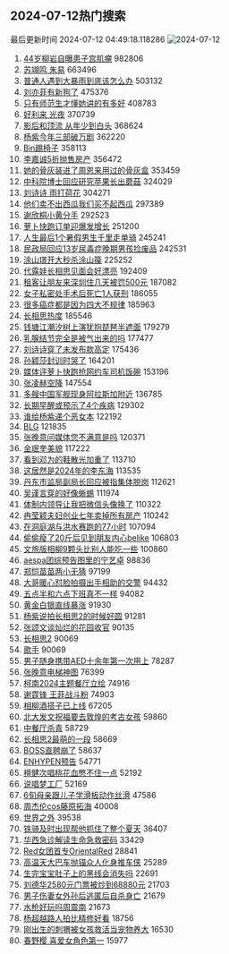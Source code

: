 ## 2024-07-12热门搜索 
最后更新时间 2024-07-12 04:49:18.118286 
![2024-07-12](https://imgs-storage.s3.us-east-005.backblazeb2.com/20240712/2024-07-12.png?versionId=4_z8fbbed132d73df8689c40f13_f11511cc08337ad7e_d20240711_m204918_c005_v0501021_t0006_u01720730958016) 
1. [44岁柳岩自曝患子宫肌瘤](https://s.weibo.com/weibo?q=%2344%E5%B2%81%E6%9F%B3%E5%B2%A9%E8%87%AA%E6%9B%9D%E6%82%A3%E5%AD%90%E5%AE%AB%E8%82%8C%E7%98%A4%23&t=31&band_rank=1&Refer=top) 982806
1. [苏翊鸣 朱易](https://s.weibo.com/weibo?q=%E8%8B%8F%E7%BF%8A%E9%B8%A3%20%E6%9C%B1%E6%98%93&t=31&band_rank=2&Refer=top) 663496
1. [普通人遇到大暴雨到底该怎么办](https://s.weibo.com/weibo?q=%23%E6%99%AE%E9%80%9A%E4%BA%BA%E9%81%87%E5%88%B0%E5%A4%A7%E6%9A%B4%E9%9B%A8%E5%88%B0%E5%BA%95%E8%AF%A5%E6%80%8E%E4%B9%88%E5%8A%9E%23&t=31&band_rank=3&Refer=top) 503132
1. [刘亦菲有新狗了](https://s.weibo.com/weibo?q=%E5%88%98%E4%BA%A6%E8%8F%B2%E6%9C%89%E6%96%B0%E7%8B%97%E4%BA%86&t=31&band_rank=4&Refer=top) 475376
1. [只有师范生才懂她讲的有多好](https://s.weibo.com/weibo?q=%E5%8F%AA%E6%9C%89%E5%B8%88%E8%8C%83%E7%94%9F%E6%89%8D%E6%87%82%E5%A5%B9%E8%AE%B2%E7%9A%84%E6%9C%89%E5%A4%9A%E5%A5%BD&t=31&band_rank=5&Refer=top) 408783
1. [好利来 光夜](https://s.weibo.com/weibo?q=%E5%A5%BD%E5%88%A9%E6%9D%A5%20%E5%85%89%E5%A4%9C&t=31&band_rank=6&Refer=top) 370739
1. [影后和顶流 从年少到白头](https://s.weibo.com/weibo?q=%E5%BD%B1%E5%90%8E%E5%92%8C%E9%A1%B6%E6%B5%81%20%E4%BB%8E%E5%B9%B4%E5%B0%91%E5%88%B0%E7%99%BD%E5%A4%B4&t=31&band_rank=7&Refer=top) 368624
1. [杨紫今年三部破万剧](https://s.weibo.com/weibo?q=%23%E6%9D%A8%E7%B4%AB%E4%BB%8A%E5%B9%B4%E4%B8%89%E9%83%A8%E7%A0%B4%E4%B8%87%E5%89%A7%23&t=31&band_rank=8&Refer=top) 362220
1. [Bin踢椅子](https://s.weibo.com/weibo?q=%23Bin%E8%B8%A2%E6%A4%85%E5%AD%90%23&t=31&band_rank=9&Refer=top) 358113
1. [李嘉诚5折抛售房产](https://s.weibo.com/weibo?q=%23%E6%9D%8E%E5%98%89%E8%AF%9A5%E6%8A%98%E6%8A%9B%E5%94%AE%E6%88%BF%E4%BA%A7%23&t=31&band_rank=10&Refer=top) 356472
1. [她的骨灰装进了周恩来用过的骨灰盒](https://s.weibo.com/weibo?q=%23%E5%A5%B9%E7%9A%84%E9%AA%A8%E7%81%B0%E8%A3%85%E8%BF%9B%E4%BA%86%E5%91%A8%E6%81%A9%E6%9D%A5%E7%94%A8%E8%BF%87%E7%9A%84%E9%AA%A8%E7%81%B0%E7%9B%92%23&t=31&band_rank=11&Refer=top) 353459
1. [中科院博士回应研究苹果长出蘑菇](https://s.weibo.com/weibo?q=%23%E4%B8%AD%E7%A7%91%E9%99%A2%E5%8D%9A%E5%A3%AB%E5%9B%9E%E5%BA%94%E7%A0%94%E7%A9%B6%E8%8B%B9%E6%9E%9C%E9%95%BF%E5%87%BA%E8%98%91%E8%8F%87%23&t=31&band_rank=20&Refer=top) 324029
1. [刘诗诗 雨打荷花](https://s.weibo.com/weibo?q=%E5%88%98%E8%AF%97%E8%AF%97%20%E9%9B%A8%E6%89%93%E8%8D%B7%E8%8A%B1&t=31&band_rank=12&Refer=top) 304271
1. [他们卖不出西瓜我们买不起西瓜](https://s.weibo.com/weibo?q=%E4%BB%96%E4%BB%AC%E5%8D%96%E4%B8%8D%E5%87%BA%E8%A5%BF%E7%93%9C%E6%88%91%E4%BB%AC%E4%B9%B0%E4%B8%8D%E8%B5%B7%E8%A5%BF%E7%93%9C&t=31&band_rank=13&Refer=top) 297389
1. [谢欣桐小黄分手](https://s.weibo.com/weibo?q=%E8%B0%A2%E6%AC%A3%E6%A1%90%E5%B0%8F%E9%BB%84%E5%88%86%E6%89%8B&t=31&band_rank=14&Refer=top) 292523
1. [萝卜快跑订单迎爆发增长](https://s.weibo.com/weibo?q=%23%E8%90%9D%E5%8D%9C%E5%BF%AB%E8%B7%91%E8%AE%A2%E5%8D%95%E8%BF%8E%E7%88%86%E5%8F%91%E5%A2%9E%E9%95%BF%23&t=31&band_rank=15&Refer=top) 251200
1. [人生最后1个暑假男生千里走单骑](https://s.weibo.com/weibo?q=%23%E4%BA%BA%E7%94%9F%E6%9C%80%E5%90%8E1%E4%B8%AA%E6%9A%91%E5%81%87%E7%94%B7%E7%94%9F%E5%8D%83%E9%87%8C%E8%B5%B0%E5%8D%95%E9%AA%91%23&t=31&band_rank=10&Refer=top) 245241
1. [民政局回应13岁尿毒症晚期男孩捡废品](https://s.weibo.com/weibo?q=%23%E6%B0%91%E6%94%BF%E5%B1%80%E5%9B%9E%E5%BA%9413%E5%B2%81%E5%B0%BF%E6%AF%92%E7%97%87%E6%99%9A%E6%9C%9F%E7%94%B7%E5%AD%A9%E6%8D%A1%E5%BA%9F%E5%93%81%23&t=31&band_rank=16&Refer=top) 242531
1. [涂山璟开大秒杀涂山篌](https://s.weibo.com/weibo?q=%E6%B6%82%E5%B1%B1%E7%92%9F%E5%BC%80%E5%A4%A7%E7%A7%92%E6%9D%80%E6%B6%82%E5%B1%B1%E7%AF%8C&t=31&band_rank=17&Refer=top) 225252
1. [代露娃长相思见面会好漂亮](https://s.weibo.com/weibo?q=%23%E4%BB%A3%E9%9C%B2%E5%A8%83%E9%95%BF%E7%9B%B8%E6%80%9D%E8%A7%81%E9%9D%A2%E4%BC%9A%E5%A5%BD%E6%BC%82%E4%BA%AE%23&t=31&band_rank=18&Refer=top) 192409
1. [租客让朋友来深圳住几天被罚500元](https://s.weibo.com/weibo?q=%23%E7%A7%9F%E5%AE%A2%E8%AE%A9%E6%9C%8B%E5%8F%8B%E6%9D%A5%E6%B7%B1%E5%9C%B3%E4%BD%8F%E5%87%A0%E5%A4%A9%E8%A2%AB%E7%BD%9A500%E5%85%83%23&t=31&band_rank=19&Refer=top) 187082
1. [女子私密处手术后死亡1人获刑](https://s.weibo.com/weibo?q=%23%E5%A5%B3%E5%AD%90%E7%A7%81%E5%AF%86%E5%A4%84%E6%89%8B%E6%9C%AF%E5%90%8E%E6%AD%BB%E4%BA%A11%E4%BA%BA%E8%8E%B7%E5%88%91%23&t=31&band_rank=21&Refer=top) 186055
1. [很多癌症都是因为四大不规律](https://s.weibo.com/weibo?q=%23%E5%BE%88%E5%A4%9A%E7%99%8C%E7%97%87%E9%83%BD%E6%98%AF%E5%9B%A0%E4%B8%BA%E5%9B%9B%E5%A4%A7%E4%B8%8D%E8%A7%84%E5%BE%8B%23&t=31&band_rank=22&Refer=top) 185963
1. [长相思热度](https://s.weibo.com/weibo?q=%E9%95%BF%E7%9B%B8%E6%80%9D%E7%83%AD%E5%BA%A6&t=31&band_rank=23&Refer=top) 185546
1. [钱塘江潮汐树上演犹抱琵琶半遮面](https://s.weibo.com/weibo?q=%23%E9%92%B1%E5%A1%98%E6%B1%9F%E6%BD%AE%E6%B1%90%E6%A0%91%E4%B8%8A%E6%BC%94%E7%8A%B9%E6%8A%B1%E7%90%B5%E7%90%B6%E5%8D%8A%E9%81%AE%E9%9D%A2%23&t=31&band_rank=24&Refer=top) 179279
1. [乳腺结节完全是被气出来的吗](https://s.weibo.com/weibo?q=%23%E4%B9%B3%E8%85%BA%E7%BB%93%E8%8A%82%E5%AE%8C%E5%85%A8%E6%98%AF%E8%A2%AB%E6%B0%94%E5%87%BA%E6%9D%A5%E7%9A%84%E5%90%97%23&t=31&band_rank=25&Refer=top) 177477
1. [刘诗诗穿了未发布款高定](https://s.weibo.com/weibo?q=%E5%88%98%E8%AF%97%E8%AF%97%E7%A9%BF%E4%BA%86%E6%9C%AA%E5%8F%91%E5%B8%83%E6%AC%BE%E9%AB%98%E5%AE%9A&t=31&band_rank=26&Refer=top) 175436
1. [孙颖莎封训时哭了](https://s.weibo.com/weibo?q=%23%E5%AD%99%E9%A2%96%E8%8E%8E%E5%B0%81%E8%AE%AD%E6%97%B6%E5%93%AD%E4%BA%86%23&t=31&band_rank=27&Refer=top) 164201
1. [媒体评萝卜快跑抢网约车司机饭碗](https://s.weibo.com/weibo?q=%23%E5%AA%92%E4%BD%93%E8%AF%84%E8%90%9D%E5%8D%9C%E5%BF%AB%E8%B7%91%E6%8A%A2%E7%BD%91%E7%BA%A6%E8%BD%A6%E5%8F%B8%E6%9C%BA%E9%A5%AD%E7%A2%97%23&t=31&band_rank=10&Refer=top) 153196
1. [张凌赫空降](https://s.weibo.com/weibo?q=%E5%BC%A0%E5%87%8C%E8%B5%AB%E7%A9%BA%E9%99%8D&t=31&band_rank=28&Refer=top) 147554
1. [多艘中国军舰现身阿拉斯加附近](https://s.weibo.com/weibo?q=%23%E5%A4%9A%E8%89%98%E4%B8%AD%E5%9B%BD%E5%86%9B%E8%88%B0%E7%8E%B0%E8%BA%AB%E9%98%BF%E6%8B%89%E6%96%AF%E5%8A%A0%E9%99%84%E8%BF%91%23&t=31&band_rank=29&Refer=top) 136785
1. [长期早醒或预示了4个疾病](https://s.weibo.com/weibo?q=%23%E9%95%BF%E6%9C%9F%E6%97%A9%E9%86%92%E6%88%96%E9%A2%84%E7%A4%BA%E4%BA%864%E4%B8%AA%E7%96%BE%E7%97%85%23&t=31&band_rank=49&Refer=top) 129302
1. [谁给杨紫递个恶女本](https://s.weibo.com/weibo?q=%23%E8%B0%81%E7%BB%99%E6%9D%A8%E7%B4%AB%E9%80%92%E4%B8%AA%E6%81%B6%E5%A5%B3%E6%9C%AC%23&t=31&band_rank=30&Refer=top) 122192
1. [BLG](https://s.weibo.com/weibo?q=BLG&t=31&band_rank=31&Refer=top) 121835
1. [张晚意问媒体您不满意是吗](https://s.weibo.com/weibo?q=%23%E5%BC%A0%E6%99%9A%E6%84%8F%E9%97%AE%E5%AA%92%E4%BD%93%E6%82%A8%E4%B8%8D%E6%BB%A1%E6%84%8F%E6%98%AF%E5%90%97%23&t=31&band_rank=32&Refer=top) 120371
1. [金珉奎美貌](https://s.weibo.com/weibo?q=%E9%87%91%E7%8F%89%E5%A5%8E%E7%BE%8E%E8%B2%8C&t=31&band_rank=33&Refer=top) 117222
1. [看到邓为的鞋散光加重了](https://s.weibo.com/weibo?q=%E7%9C%8B%E5%88%B0%E9%82%93%E4%B8%BA%E7%9A%84%E9%9E%8B%E6%95%A3%E5%85%89%E5%8A%A0%E9%87%8D%E4%BA%86&t=31&band_rank=34&Refer=top) 113710
1. [这居然是2024年的李东海](https://s.weibo.com/weibo?q=%23%E8%BF%99%E5%B1%85%E7%84%B6%E6%98%AF2024%E5%B9%B4%E7%9A%84%E6%9D%8E%E4%B8%9C%E6%B5%B7%23&t=31&band_rank=35&Refer=top) 113535
1. [丹东市监局副局长回应被指集体脱岗](https://s.weibo.com/weibo?q=%23%E4%B8%B9%E4%B8%9C%E5%B8%82%E7%9B%91%E5%B1%80%E5%89%AF%E5%B1%80%E9%95%BF%E5%9B%9E%E5%BA%94%E8%A2%AB%E6%8C%87%E9%9B%86%E4%BD%93%E8%84%B1%E5%B2%97%23&t=31&band_rank=36&Refer=top) 112621
1. [吴谨言穿的好像蜥蜴](https://s.weibo.com/weibo?q=%23%E5%90%B4%E8%B0%A8%E8%A8%80%E7%A9%BF%E7%9A%84%E5%A5%BD%E5%83%8F%E8%9C%A5%E8%9C%B4%23&t=31&band_rank=37&Refer=top) 111974
1. [体制内领导让我把微信头像换了](https://s.weibo.com/weibo?q=%23%E4%BD%93%E5%88%B6%E5%86%85%E9%A2%86%E5%AF%BC%E8%AE%A9%E6%88%91%E6%8A%8A%E5%BE%AE%E4%BF%A1%E5%A4%B4%E5%83%8F%E6%8D%A2%E4%BA%86%23&t=31&band_rank=38&Refer=top) 110322
1. [冉莹颖夫妇创业七年卖掉所有房产](https://s.weibo.com/weibo?q=%23%E5%86%89%E8%8E%B9%E9%A2%96%E5%A4%AB%E5%A6%87%E5%88%9B%E4%B8%9A%E4%B8%83%E5%B9%B4%E5%8D%96%E6%8E%89%E6%89%80%E6%9C%89%E6%88%BF%E4%BA%A7%23&t=31&band_rank=39&Refer=top) 110242
1. [在洞庭湖与洪水赛跑的77小时](https://s.weibo.com/weibo?q=%23%E5%9C%A8%E6%B4%9E%E5%BA%AD%E6%B9%96%E4%B8%8E%E6%B4%AA%E6%B0%B4%E8%B5%9B%E8%B7%91%E7%9A%8477%E5%B0%8F%E6%97%B6%23&t=31&band_rank=40&Refer=top) 107094
1. [偷偷瘦了20斤后见到朋友内心belike](https://s.weibo.com/weibo?q=%23%E5%81%B7%E5%81%B7%E7%98%A6%E4%BA%8620%E6%96%A4%E5%90%8E%E8%A7%81%E5%88%B0%E6%9C%8B%E5%8F%8B%E5%86%85%E5%BF%83belike%23&t=31&band_rank=41&Refer=top) 106803
1. [文旅版相柳9颗头比别人能吃一些](https://s.weibo.com/weibo?q=%E6%96%87%E6%97%85%E7%89%88%E7%9B%B8%E6%9F%B39%E9%A2%97%E5%A4%B4%E6%AF%94%E5%88%AB%E4%BA%BA%E8%83%BD%E5%90%83%E4%B8%80%E4%BA%9B&t=31&band_rank=42&Refer=top) 100860
1. [aespa团综预告图里的宁艺卓](https://s.weibo.com/weibo?q=%23aespa%E5%9B%A2%E7%BB%BC%E9%A2%84%E5%91%8A%E5%9B%BE%E9%87%8C%E7%9A%84%E5%AE%81%E8%89%BA%E5%8D%93%23&t=31&band_rank=43&Refer=top) 98836
1. [郑恺苗苗两小无猜](https://s.weibo.com/weibo?q=%23%E9%83%91%E6%81%BA%E8%8B%97%E8%8B%97%E4%B8%A4%E5%B0%8F%E6%97%A0%E7%8C%9C%23&t=31&band_rank=44&Refer=top) 97199
1. [大哥暖心怼脸拍摄出手相助的交警](https://s.weibo.com/weibo?q=%23%E5%A4%A7%E5%93%A5%E6%9A%96%E5%BF%83%E6%80%BC%E8%84%B8%E6%8B%8D%E6%91%84%E5%87%BA%E6%89%8B%E7%9B%B8%E5%8A%A9%E7%9A%84%E4%BA%A4%E8%AD%A6%23&t=31&band_rank=17&Refer=top) 94432
1. [五点半和六点下班真不一样](https://s.weibo.com/weibo?q=%23%E4%BA%94%E7%82%B9%E5%8D%8A%E5%92%8C%E5%85%AD%E7%82%B9%E4%B8%8B%E7%8F%AD%E7%9C%9F%E4%B8%8D%E4%B8%80%E6%A0%B7%23&t=31&band_rank=45&Refer=top) 94082
1. [黄金白银直线暴涨](https://s.weibo.com/weibo?q=%23%E9%BB%84%E9%87%91%E7%99%BD%E9%93%B6%E7%9B%B4%E7%BA%BF%E6%9A%B4%E6%B6%A8%23&t=31&band_rank=42&Refer=top) 91930
1. [杨紫说拍长相思2的时候好圆](https://s.weibo.com/weibo?q=%23%E6%9D%A8%E7%B4%AB%E8%AF%B4%E6%8B%8D%E9%95%BF%E7%9B%B8%E6%80%9D2%E7%9A%84%E6%97%B6%E5%80%99%E5%A5%BD%E5%9C%86%23&t=31&band_rank=46&Refer=top) 91281
1. [张颂文谈灿烂的花园收官](https://s.weibo.com/weibo?q=%23%E5%BC%A0%E9%A2%82%E6%96%87%E8%B0%88%E7%81%BF%E7%83%82%E7%9A%84%E8%8A%B1%E5%9B%AD%E6%94%B6%E5%AE%98%23&t=31&band_rank=47&Refer=top) 90135
1. [长相思2](https://s.weibo.com/weibo?q=%E9%95%BF%E7%9B%B8%E6%80%9D2&t=31&band_rank=48&Refer=top) 90069
1. [歌手](https://s.weibo.com/weibo?q=%E6%AD%8C%E6%89%8B&t=31&band_rank=50&Refer=top) 90069
1. [男子随身携带AED十余年第一次用上](https://s.weibo.com/weibo?q=%23%E7%94%B7%E5%AD%90%E9%9A%8F%E8%BA%AB%E6%90%BA%E5%B8%A6AED%E5%8D%81%E4%BD%99%E5%B9%B4%E7%AC%AC%E4%B8%80%E6%AC%A1%E7%94%A8%E4%B8%8A%23&t=31&band_rank=10&Refer=top) 78287
1. [张晚意电梯神图](https://s.weibo.com/weibo?q=%23%E5%BC%A0%E6%99%9A%E6%84%8F%E7%94%B5%E6%A2%AF%E7%A5%9E%E5%9B%BE%23&t=31&band_rank=46&Refer=top) 76399
1. [柯南2024主题餐厅立绘](https://s.weibo.com/weibo?q=%23%E6%9F%AF%E5%8D%972024%E4%B8%BB%E9%A2%98%E9%A4%90%E5%8E%85%E7%AB%8B%E7%BB%98%23&t=31&band_rank=49&Refer=top) 74916
1. [谢霆锋 王菲战斗粉](https://s.weibo.com/weibo?q=%E8%B0%A2%E9%9C%86%E9%94%8B%20%E7%8E%8B%E8%8F%B2%E6%88%98%E6%96%97%E7%B2%89&t=31&band_rank=50&Refer=top) 74903
1. [相柳酒搭子已上线](https://s.weibo.com/weibo?q=%23%E7%9B%B8%E6%9F%B3%E9%85%92%E6%90%AD%E5%AD%90%E5%B7%B2%E4%B8%8A%E7%BA%BF%23&t=31&band_rank=50&Refer=top) 67205
1. [北大发文祝福要去敦煌的考古女孩](https://s.weibo.com/weibo?q=%23%E5%8C%97%E5%A4%A7%E5%8F%91%E6%96%87%E7%A5%9D%E7%A6%8F%E8%A6%81%E5%8E%BB%E6%95%A6%E7%85%8C%E7%9A%84%E8%80%83%E5%8F%A4%E5%A5%B3%E5%AD%A9%23&t=31&band_rank=30&Refer=top) 59860
1. [中餐厅杀青](https://s.weibo.com/weibo?q=%E4%B8%AD%E9%A4%90%E5%8E%85%E6%9D%80%E9%9D%92&t=31&band_rank=43&Refer=top) 58729
1. [长相思2最萌的一段](https://s.weibo.com/weibo?q=%E9%95%BF%E7%9B%B8%E6%80%9D2%E6%9C%80%E8%90%8C%E7%9A%84%E4%B8%80%E6%AE%B5&t=31&band_rank=43&Refer=top) 58669
1. [BOSS直聘崩了](https://s.weibo.com/weibo?q=BOSS%E7%9B%B4%E8%81%98%E5%B4%A9%E4%BA%86&t=31&band_rank=48&Refer=top) 58637
1. [ENHYPEN预告](https://s.weibo.com/weibo?q=ENHYPEN%E9%A2%84%E5%91%8A&t=31&band_rank=49&Refer=top) 54771
1. [檀健次唱桃花血憋不住一点](https://s.weibo.com/weibo?q=%E6%AA%80%E5%81%A5%E6%AC%A1%E5%94%B1%E6%A1%83%E8%8A%B1%E8%A1%80%E6%86%8B%E4%B8%8D%E4%BD%8F%E4%B8%80%E7%82%B9&t=31&band_rank=48&Refer=top) 52192
1. [说唱梦工厂](https://s.weibo.com/weibo?q=%E8%AF%B4%E5%94%B1%E6%A2%A6%E5%B7%A5%E5%8E%82&t=31&band_rank=50&Refer=top) 52169
1. [6旬母亲跟儿子学滑板动作丝滑](https://s.weibo.com/weibo?q=%236%E6%97%AC%E6%AF%8D%E4%BA%B2%E8%B7%9F%E5%84%BF%E5%AD%90%E5%AD%A6%E6%BB%91%E6%9D%BF%E5%8A%A8%E4%BD%9C%E4%B8%9D%E6%BB%91%23&t=31&band_rank=38&Refer=top) 47586
1. [周杰伦cos藤原拓海](https://s.weibo.com/weibo?q=%23%E5%91%A8%E6%9D%B0%E4%BC%A6cos%E8%97%A4%E5%8E%9F%E6%8B%93%E6%B5%B7%23&t=31&band_rank=34&Refer=top) 40008
1. [世界之外](https://s.weibo.com/weibo?q=%23%E4%B8%96%E7%95%8C%E4%B9%8B%E5%A4%96%23&t=31&band_rank=47&Refer=top) 39538
1. [铁骑及时出现帮他抓住了整个夏天](https://s.weibo.com/weibo?q=%23%E9%93%81%E9%AA%91%E5%8F%8A%E6%97%B6%E5%87%BA%E7%8E%B0%E5%B8%AE%E4%BB%96%E6%8A%93%E4%BD%8F%E4%BA%86%E6%95%B4%E4%B8%AA%E5%A4%8F%E5%A4%A9%23&t=31&band_rank=10&Refer=top) 36407
1. [华西急诊解读生命急救密码](https://s.weibo.com/weibo?q=%23%E5%8D%8E%E8%A5%BF%E6%80%A5%E8%AF%8A%E8%A7%A3%E8%AF%BB%E7%94%9F%E5%91%BD%E6%80%A5%E6%95%91%E5%AF%86%E7%A0%81%23&t=31&band_rank=10&Refer=top) 33429
1. [Red女团首专OrientalRed](https://s.weibo.com/weibo?q=%23Red%E5%A5%B3%E5%9B%A2%E9%A6%96%E4%B8%93OrientalRed%23&t=31&band_rank=38&Refer=top) 28841
1. [高温天大巴车抛锚众人化身推车侠](https://s.weibo.com/weibo?q=%23%E9%AB%98%E6%B8%A9%E5%A4%A9%E5%A4%A7%E5%B7%B4%E8%BD%A6%E6%8A%9B%E9%94%9A%E4%BC%97%E4%BA%BA%E5%8C%96%E8%BA%AB%E6%8E%A8%E8%BD%A6%E4%BE%A0%23&t=31&band_rank=25&Refer=top) 25289
1. [生完宝宝肚子上的黑线会消失吗](https://s.weibo.com/weibo?q=%23%E7%94%9F%E5%AE%8C%E5%AE%9D%E5%AE%9D%E8%82%9A%E5%AD%90%E4%B8%8A%E7%9A%84%E9%BB%91%E7%BA%BF%E4%BC%9A%E6%B6%88%E5%A4%B1%E5%90%97%23&t=31&band_rank=47&Refer=top) 22691
1. [刘德华2580元门票被炒到68880元](https://s.weibo.com/weibo?q=%23%E5%88%98%E5%BE%B7%E5%8D%8E2580%E5%85%83%E9%97%A8%E7%A5%A8%E8%A2%AB%E7%82%92%E5%88%B068880%E5%85%83%23&t=31&band_rank=46&Refer=top) 21703
1. [男子伤妻女外孙后逃匿后自杀身亡](https://s.weibo.com/weibo?q=%23%E7%94%B7%E5%AD%90%E4%BC%A4%E5%A6%BB%E5%A5%B3%E5%A4%96%E5%AD%99%E5%90%8E%E9%80%83%E5%8C%BF%E5%90%8E%E8%87%AA%E6%9D%80%E8%BA%AB%E4%BA%A1%23&t=31&band_rank=45&Refer=top) 21679
1. [水枪好玩吗周震南](https://s.weibo.com/weibo?q=%23%E6%B0%B4%E6%9E%AA%E5%A5%BD%E7%8E%A9%E5%90%97%E5%91%A8%E9%9C%87%E5%8D%97%23&t=31&band_rank=45&Refer=top) 21673
1. [杨超越路人拍比精修好看](https://s.weibo.com/weibo?q=%23%E6%9D%A8%E8%B6%85%E8%B6%8A%E8%B7%AF%E4%BA%BA%E6%8B%8D%E6%AF%94%E7%B2%BE%E4%BF%AE%E5%A5%BD%E7%9C%8B%23&t=31&band_rank=41&Refer=top) 18756
1. [刚出生的刺猬被女孩救活当宠物养大](https://s.weibo.com/weibo?q=%E5%88%9A%E5%87%BA%E7%94%9F%E7%9A%84%E5%88%BA%E7%8C%AC%E8%A2%AB%E5%A5%B3%E5%AD%A9%E6%95%91%E6%B4%BB%E5%BD%93%E5%AE%A0%E7%89%A9%E5%85%BB%E5%A4%A7&t=31&band_rank=49&Refer=top) 16530
1. [春野樱 喜爱女角色第一](https://s.weibo.com/weibo?q=%E6%98%A5%E9%87%8E%E6%A8%B1%20%E5%96%9C%E7%88%B1%E5%A5%B3%E8%A7%92%E8%89%B2%E7%AC%AC%E4%B8%80&t=31&band_rank=50&Refer=top) 15977
